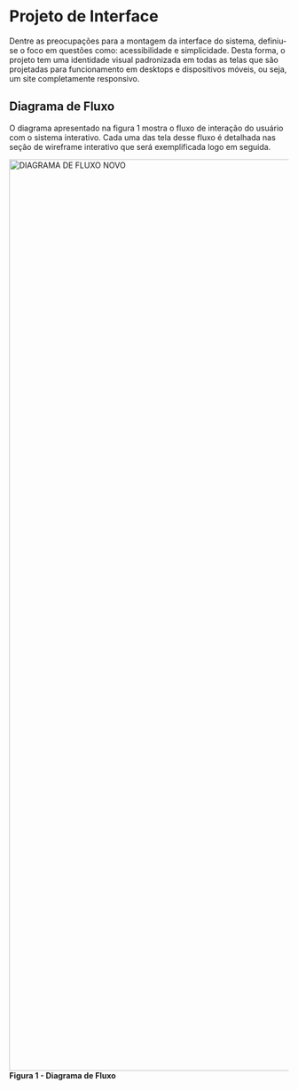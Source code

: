 
# Projeto de Interface

Dentre as preocupações para a montagem da interface do sistema, definiu-se o foco em questões como: acessibilidade e simplicidade. Desta forma, o projeto tem uma identidade visual padronizada em todas as telas que são projetadas para funcionamento em desktops e dispositivos móveis, ou seja, um site completamente responsivo.

## Diagrama de Fluxo

O diagrama apresentado na figura 1 mostra o fluxo de interação do usuário com o sistema interativo. Cada uma das tela desse fluxo é detalhada nas seção de wireframe interativo que será exemplificada logo em seguida.

<img width="1643" alt="DIAGRAMA DE FLUXO NOVO" src="https://user-images.githubusercontent.com/91228798/161890758-86c94dcf-7ca5-4696-b031-2f904108178a.png">
<b>Figura 1 - Diagrama de Fluxo</b>
</p>
